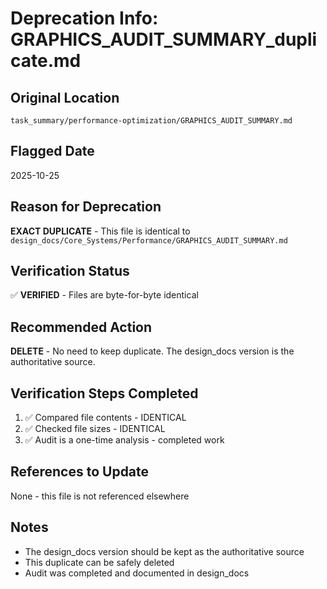 # Deprecation Info: GRAPHICS_AUDIT_SUMMARY_duplicate.md

## Original Location

`task_summary/performance-optimization/GRAPHICS_AUDIT_SUMMARY.md`

## Flagged Date

2025-10-25

## Reason for Deprecation

**EXACT DUPLICATE** - This file is identical to `design_docs/Core_Systems/Performance/GRAPHICS_AUDIT_SUMMARY.md`

## Verification Status

✅ **VERIFIED** - Files are byte-for-byte identical

## Recommended Action

**DELETE** - No need to keep duplicate. The design_docs version is the authoritative source.

## Verification Steps Completed

1. ✅ Compared file contents - IDENTICAL
2. ✅ Checked file sizes - IDENTICAL
3. ✅ Audit is a one-time analysis - completed work

## References to Update

None - this file is not referenced elsewhere

## Notes

- The design_docs version should be kept as the authoritative source
- This duplicate can be safely deleted
- Audit was completed and documented in design_docs
